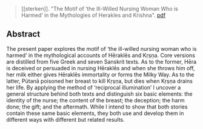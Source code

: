 > [[sterken]]. "The Motif of ‘the Ill-Willed Nursing Woman Who is Harmed’ in the Mythologies of Herakles and Krishna". [pdf](a/a-sterken2016.pdf)

## Abstract
The present paper explores the motif of ‘the ill-willed nursing woman who is harmed’ in the mythological accounts of Hēraklēs and Kṛṣṇa. Core versions are distilled from five Greek and seven Sanskrit texts. As to the former, Hēra is deceived or persuaded in nursing Hēraklēs and when she throws him off, her milk either gives Hēraklēs immortality or forms the Milky Way. As to the latter, Pūtanā poisoned her breast to kill Kṛṣṇa, but dies when Kṛṣṇa drains her life. By applying the method of ‘reciprocal illumination’ I uncover a general structure behind both texts and distinguish six basic elements: the identity of the nurse; the content of the breast; the deception; the harm done; the gift; and the aftermath. While I intend to show that both stories contain these same basic elements, they both use and develop them in different ways with different but related results.